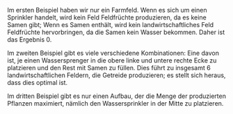 <!-- In the first example, we have only one farm field. If it's a sprinkler, no farm field will produce crops as there are no seeds; if it contains seeds, no farm field will produce crops as the seeds aren't getting any water. Hence, the result is 0.

In the second example, there are many different combinations: One of them is to place a water sprinkler each in the top left and bottom right corners, and filling the rest with seeds. This results in a total of 6 farm fields producing crops; it turns out this is optimal.

In the third example, there is only one setup which maximizes the amount of produced crops, which is to place the water sprinkler in the middle.
 -->
Im ersten Beispiel haben wir nur ein Farmfeld. Wenn es sich um einen Sprinkler handelt, wird kein Feld Feldfrüchte produzieren, da es keine Samen gibt; Wenn es Samen enthält, wird kein landwirtschaftliches Feld Feldfrüchte hervorbringen, da die Samen kein Wasser bekommen. Daher ist das Ergebnis 0.

Im zweiten Beispiel gibt es viele verschiedene Kombinationen: Eine davon ist, je einen Wassersprenger in die obere linke und untere rechte Ecke zu platzieren und den Rest mit Samen zu füllen. Dies führt zu insgesamt 6 landwirtschaftlichen Feldern, die Getreide produzieren; es stellt sich heraus, dass dies optimal ist.

Im dritten Beispiel gibt es nur einen Aufbau, der die Menge der produzierten Pflanzen maximiert, nämlich den Wassersprinkler in der Mitte zu platzieren.
